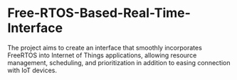 # Free-RTOS-Based-Real-Time-Interface
 The project aims to create an interface that smoothly incorporates FreeRTOS into Internet of Things applications, allowing resource management, scheduling, and prioritization in addition to easing connection with IoT devices. 
